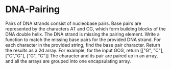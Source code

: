 # DNA-Pairing
Pairs of DNA strands consist of nucleobase pairs. Base pairs are represented by the characters AT and CG, which form building blocks of the DNA double helix.  The DNA strand is missing the pairing element. Write a function to match the missing base pairs for the provided DNA strand. For each character in the provided string, find the base pair character. Return the results as a 2d array.  For example, for the input GCG, return [["G", "C"], ["C","G"], ["G", "C"]]  The character and its pair are paired up in an array, and all the arrays are grouped into one encapsulating array.
